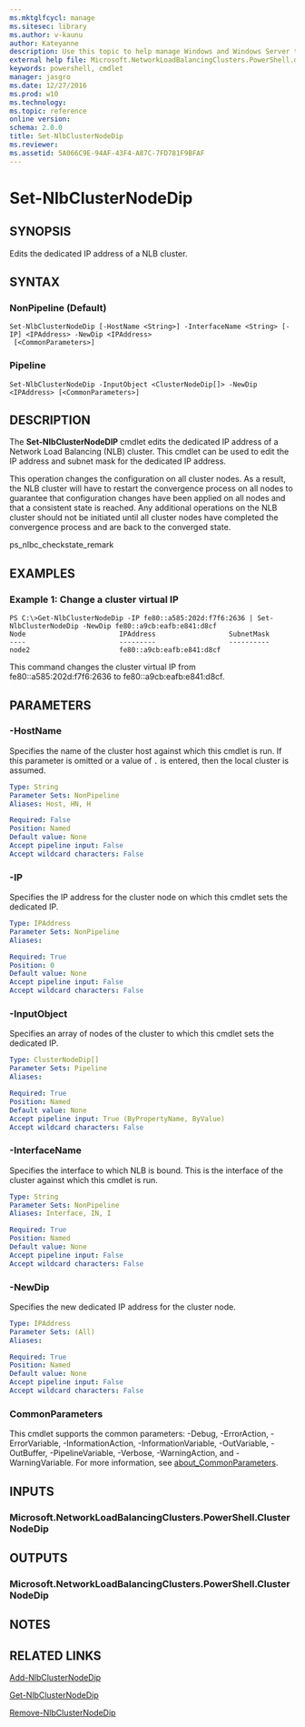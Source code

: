 ```yaml
---
ms.mktglfcycl: manage
ms.sitesec: library
ms.author: v-kaunu
author: Kateyanne
description: Use this topic to help manage Windows and Windows Server technologies with Windows PowerShell.
external help file: Microsoft.NetworkLoadBalancingClusters.PowerShell.dll-Help.xml
keywords: powershell, cmdlet
manager: jasgro
ms.date: 12/27/2016
ms.prod: w10
ms.technology: 
ms.topic: reference
online version: 
schema: 2.0.0
title: Set-NlbClusterNodeDip
ms.reviewer:
ms.assetid: 5A066C9E-94AF-43F4-A87C-7FD781F9BFAF
---
```


# Set-NlbClusterNodeDip

## SYNOPSIS
Edits the dedicated IP address of a NLB cluster.

## SYNTAX

### NonPipeline (Default)
```
Set-NlbClusterNodeDip [-HostName <String>] -InterfaceName <String> [-IP] <IPAddress> -NewDip <IPAddress>
 [<CommonParameters>]
```

### Pipeline
```
Set-NlbClusterNodeDip -InputObject <ClusterNodeDip[]> -NewDip <IPAddress> [<CommonParameters>]
```

## DESCRIPTION
The **Set-NlbClusterNodeDIP** cmdlet edits the dedicated IP address of a Network Load Balancing (NLB) cluster.
This cmdlet can be used to edit the IP address and subnet mask for the dedicated IP address.

This operation changes the configuration on all cluster nodes.
As a result, the NLB cluster will have to restart the convergence process on all nodes to guarantee that configuration changes have been applied on all nodes and that a consistent state is reached.
Any additional operations on the NLB cluster should not be initiated until all cluster nodes have completed the convergence process and are back to the converged state.

ps_nlbc_checkstate_remark

## EXAMPLES

### Example 1: Change a cluster virtual IP
```
PS C:\>Get-NlbClusterNodeDip -IP fe80::a585:202d:f7f6:2636 | Set-NlbClusterNodeDip -NewDip fe80::a9cb:eafb:e841:d8cf
Node                       IPAddress                  SubnetMask 
----                       ---------                  ---------- 
node2                      fe80::a9cb:eafb:e841:d8cf
```

This command changes the cluster virtual IP from fe80::a585:202d:f7f6:2636 to fe80::a9cb:eafb:e841:d8cf.

## PARAMETERS

### -HostName
Specifies the name of the cluster host against which this cmdlet is run.
If this parameter is omitted or a value of `.` is entered, then the local cluster is assumed.

```yaml
Type: String
Parameter Sets: NonPipeline
Aliases: Host, HN, H

Required: False
Position: Named
Default value: None
Accept pipeline input: False
Accept wildcard characters: False
```

### -IP
Specifies the IP address for the cluster node on which this cmdlet sets the dedicated IP.

```yaml
Type: IPAddress
Parameter Sets: NonPipeline
Aliases: 

Required: True
Position: 0
Default value: None
Accept pipeline input: False
Accept wildcard characters: False
```

### -InputObject
Specifies an array of nodes of the cluster to which this cmdlet sets the dedicated IP.

```yaml
Type: ClusterNodeDip[]
Parameter Sets: Pipeline
Aliases: 

Required: True
Position: Named
Default value: None
Accept pipeline input: True (ByPropertyName, ByValue)
Accept wildcard characters: False
```

### -InterfaceName
Specifies the interface to which NLB is bound.
This is the interface of the cluster against which this cmdlet is run.

```yaml
Type: String
Parameter Sets: NonPipeline
Aliases: Interface, IN, I

Required: True
Position: Named
Default value: None
Accept pipeline input: False
Accept wildcard characters: False
```

### -NewDip
Specifies the new dedicated IP address for the cluster node.

```yaml
Type: IPAddress
Parameter Sets: (All)
Aliases: 

Required: True
Position: Named
Default value: None
Accept pipeline input: False
Accept wildcard characters: False
```

### CommonParameters
This cmdlet supports the common parameters: -Debug, -ErrorAction, -ErrorVariable, -InformationAction, -InformationVariable, -OutVariable, -OutBuffer, -PipelineVariable, -Verbose, -WarningAction, and -WarningVariable. For more information, see [about_CommonParameters](http://go.microsoft.com/fwlink/?LinkID=113216).

## INPUTS

### Microsoft.NetworkLoadBalancingClusters.PowerShell.ClusterNodeDip

## OUTPUTS

### Microsoft.NetworkLoadBalancingClusters.PowerShell.ClusterNodeDip

## NOTES

## RELATED LINKS

[Add-NlbClusterNodeDip](./Add-NlbClusterNodeDip.md)

[Get-NlbClusterNodeDip](./Get-NlbClusterNodeDip.md)

[Remove-NlbClusterNodeDip](./Remove-NlbClusterNodeDip.md)


